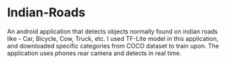 # Indian-Roads
An android application that detects objects normally found on indian roads like - Car, Bicycle, Cow, Truck, etc. I used TF-Lite model in this application, and downloaded specific categories from COCO dataset to train upon. The application uses phones rear camera and detects in real time.
